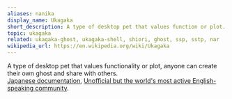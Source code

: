 ```yaml
---
aliases: nanika
display_name: Ukagaka
short_description: A type of desktop pet that values function or plot.
topic: ukagaka
related: ukagaka-ghost, ukagaka-shell, shiori, ghost, ssp, sstp, nar
wikipedia_url: https://en.wikipedia.org/wiki/Ukagaka
---
```

A type of desktop pet that values functionality or plot, anyone can create their own ghost and share with others.  
[Japanese documentation](http://ssp.shillest.net/ukadoc/manual/), [Unofficial but the world's most active English-speaking community](https://ukagakadreamteam.tumblr.com/).
